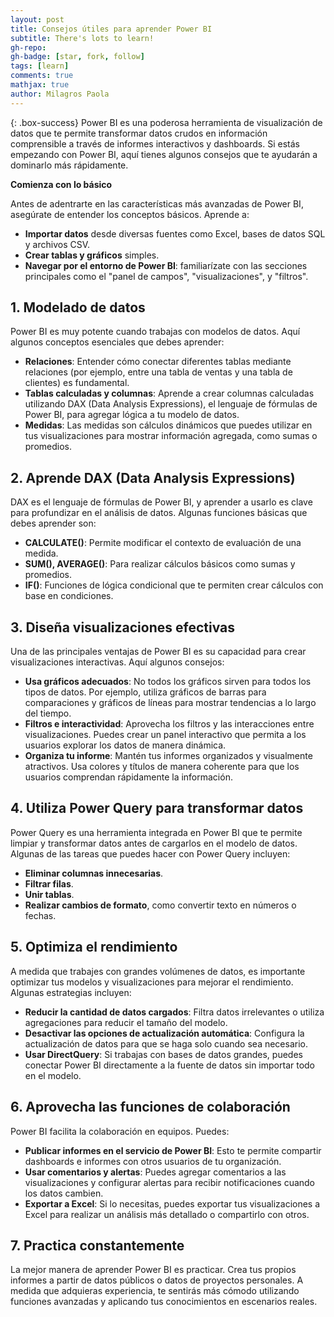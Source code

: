 ```yaml
---
layout: post
title: Consejos útiles para aprender Power BI
subtitle: There's lots to learn!
gh-repo: 
gh-badge: [star, fork, follow]
tags: [learn]
comments: true
mathjax: true
author: Milagros Paola
---
```


{: .box-success}
Power BI es una poderosa herramienta de visualización de datos que te permite transformar datos crudos en información comprensible a través de informes interactivos y dashboards. Si estás empezando con Power BI, aquí tienes algunos consejos que te ayudarán a dominarlo más rápidamente.

**Comienza con lo básico**

Antes de adentrarte en las características más avanzadas de Power BI, asegúrate de entender los conceptos básicos. Aprende a:

- **Importar datos** desde diversas fuentes como Excel, bases de datos SQL y archivos CSV.
- **Crear tablas y gráficos** simples.
- **Navegar por el entorno de Power BI**: familiarízate con las secciones principales como el "panel de campos", "visualizaciones", y "filtros".

## 1. Modelado de datos

Power BI es muy potente cuando trabajas con modelos de datos. Aquí algunos conceptos esenciales que debes aprender:

- **Relaciones**: Entender cómo conectar diferentes tablas mediante relaciones (por ejemplo, entre una tabla de ventas y una tabla de clientes) es fundamental.
- **Tablas calculadas y columnas**: Aprende a crear columnas calculadas utilizando DAX (Data Analysis Expressions), el lenguaje de fórmulas de Power BI, para agregar lógica a tu modelo de datos.
- **Medidas**: Las medidas son cálculos dinámicos que puedes utilizar en tus visualizaciones para mostrar información agregada, como sumas o promedios.

## 2. Aprende DAX (Data Analysis Expressions)

DAX es el lenguaje de fórmulas de Power BI, y aprender a usarlo es clave para profundizar en el análisis de datos. Algunas funciones básicas que debes aprender son:

- **CALCULATE()**: Permite modificar el contexto de evaluación de una medida.
- **SUM(), AVERAGE()**: Para realizar cálculos básicos como sumas y promedios.
- **IF()**: Funciones de lógica condicional que te permiten crear cálculos con base en condiciones.

## 3. Diseña visualizaciones efectivas

Una de las principales ventajas de Power BI es su capacidad para crear visualizaciones interactivas. Aquí algunos consejos:

- **Usa gráficos adecuados**: No todos los gráficos sirven para todos los tipos de datos. Por ejemplo, utiliza gráficos de barras para comparaciones y gráficos de líneas para mostrar tendencias a lo largo del tiempo.
- **Filtros e interactividad**: Aprovecha los filtros y las interacciones entre visualizaciones. Puedes crear un panel interactivo que permita a los usuarios explorar los datos de manera dinámica.
- **Organiza tu informe**: Mantén tus informes organizados y visualmente atractivos. Usa colores y títulos de manera coherente para que los usuarios comprendan rápidamente la información.

## 4. Utiliza Power Query para transformar datos

Power Query es una herramienta integrada en Power BI que te permite limpiar y transformar datos antes de cargarlos en el modelo de datos. Algunas de las tareas que puedes hacer con Power Query incluyen:

- **Eliminar columnas innecesarias**.
- **Filtrar filas**.
- **Unir tablas**.
- **Realizar cambios de formato**, como convertir texto en números o fechas.

## 5. Optimiza el rendimiento

A medida que trabajes con grandes volúmenes de datos, es importante optimizar tus modelos y visualizaciones para mejorar el rendimiento. Algunas estrategias incluyen:

- **Reducir la cantidad de datos cargados**: Filtra datos irrelevantes o utiliza agregaciones para reducir el tamaño del modelo.
- **Desactivar las opciones de actualización automática**: Configura la actualización de datos para que se haga solo cuando sea necesario.
- **Usar DirectQuery**: Si trabajas con bases de datos grandes, puedes conectar Power BI directamente a la fuente de datos sin importar todo en el modelo.

## 6. Aprovecha las funciones de colaboración

Power BI facilita la colaboración en equipos. Puedes:

- **Publicar informes en el servicio de Power BI**: Esto te permite compartir dashboards e informes con otros usuarios de tu organización.
- **Usar comentarios y alertas**: Puedes agregar comentarios a las visualizaciones y configurar alertas para recibir notificaciones cuando los datos cambien.
- **Exportar a Excel**: Si lo necesitas, puedes exportar tus visualizaciones a Excel para realizar un análisis más detallado o compartirlo con otros.

## 7. Practica constantemente

La mejor manera de aprender Power BI es practicar. Crea tus propios informes a partir de datos públicos o datos de proyectos personales. A medida que adquieras experiencia, te sentirás más cómodo utilizando funciones avanzadas y aplicando tus conocimientos en escenarios reales.
